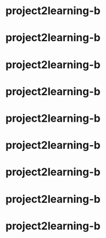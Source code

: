 # project2learning-b
# project2learning-b
# project2learning-b
# project2learning-b
# project2learning-b
# project2learning-b
# project2learning-b
# project2learning-b
# project2learning-b
